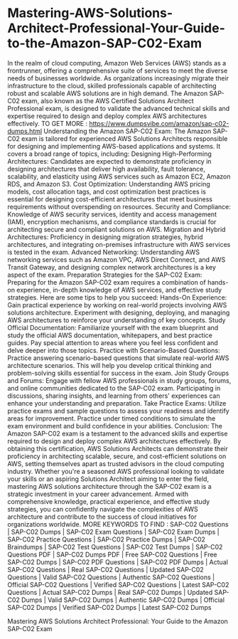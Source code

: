 # Mastering-AWS-Solutions-Architect-Professional-Your-Guide-to-the-Amazon-SAP-C02-Exam

In the realm of cloud computing, Amazon Web Services (AWS) stands as a frontrunner, offering a comprehensive suite of services to meet the diverse needs of businesses worldwide. As organizations increasingly migrate their infrastructure to the cloud, skilled professionals capable of architecting robust and scalable AWS solutions are in high demand. The Amazon SAP-C02 exam, also known as the AWS Certified Solutions Architect Professional exam, is designed to validate the advanced technical skills and expertise required to design and deploy complex AWS architectures effectively.
TO GET MORE : https://www.dumpsvibe.com/amazon/sap-c02-dumps.html
Understanding the Amazon SAP-C02 Exam:
The Amazon SAP-C02 exam is tailored for experienced AWS Solutions Architects responsible for designing and implementing AWS-based applications and systems. It covers a broad range of topics, including:
Designing High-Performing Architectures: Candidates are expected to demonstrate proficiency in designing architectures that deliver high availability, fault tolerance, scalability, and elasticity using AWS services such as Amazon EC2, Amazon RDS, and Amazon S3.
Cost Optimization: Understanding AWS pricing models, cost allocation tags, and cost optimization best practices is essential for designing cost-efficient architectures that meet business requirements without overspending on resources.
Security and Compliance: Knowledge of AWS security services, identity and access management (IAM), encryption mechanisms, and compliance standards is crucial for architecting secure and compliant solutions on AWS.
Migration and Hybrid Architectures: Proficiency in designing migration strategies, hybrid architectures, and integrating on-premises infrastructure with AWS services is tested in the exam.
Advanced Networking: Understanding AWS networking services such as Amazon VPC, AWS Direct Connect, and AWS Transit Gateway, and designing complex network architectures is a key aspect of the exam.
Preparation Strategies for the SAP-C02 Exam:
Preparing for the Amazon SAP-C02 exam requires a combination of hands-on experience, in-depth knowledge of AWS services, and effective study strategies. Here are some tips to help you succeed:
Hands-On Experience: Gain practical experience by working on real-world projects involving AWS solutions architecture. Experiment with designing, deploying, and managing AWS architectures to reinforce your understanding of key concepts.
Study Official Documentation: Familiarize yourself with the exam blueprint and study the official AWS documentation, whitepapers, and best practice guides. Pay special attention to areas where you feel less confident and delve deeper into those topics.
Practice with Scenario-Based Questions: Practice answering scenario-based questions that simulate real-world AWS architecture scenarios. This will help you develop critical thinking and problem-solving skills essential for success in the exam.
Join Study Groups and Forums: Engage with fellow AWS professionals in study groups, forums, and online communities dedicated to the SAP-C02 exam. Participating in discussions, sharing insights, and learning from others' experiences can enhance your understanding and preparation.
Take Practice Exams: Utilize practice exams and sample questions to assess your readiness and identify areas for improvement. Practice under timed conditions to simulate the exam environment and build confidence in your abilities.
Conclusion:
The Amazon SAP-C02 exam is a testament to the advanced skills and expertise required to design and deploy complex AWS architectures effectively. By obtaining this certification, AWS Solutions Architects can demonstrate their proficiency in architecting scalable, secure, and cost-efficient solutions on AWS, setting themselves apart as trusted advisors in the cloud computing industry. Whether you're a seasoned AWS professional looking to validate your skills or an aspiring Solutions Architect aiming to enter the field, mastering AWS solutions architecture through the SAP-C02 exam is a strategic investment in your career advancement. Armed with comprehensive knowledge, practical experience, and effective study strategies, you can confidently navigate the complexities of AWS architecture and contribute to the success of cloud initiatives for organizations worldwide.
MORE KEYWORDS TO FIND : 
SAP-C02 Questions | SAP-C02 Dumps | SAP-C02 Exam Questions | SAP-C02 Exam Dumps | SAP-C02 Practice Questions | SAP-C02 Practice Dumps | SAP-C02 Braindumps | SAP-C02 Test Questions | SAP-C02 Test Dumps | SAP-C02 Questions PDF | SAP-C02 Dumps PDF | Free SAP-C02 Questions | Free SAP-C02 Dumps | SAP-C02 PDF Questions | SAP-C02 PDF Dumps | Actual SAP-C02 Questions | Real SAP-C02 Questions | Updated SAP-C02 Questions | Valid SAP-C02 Questions | Authentic SAP-C02 Questions | Official SAP-C02 Questions | Verified SAP-C02 Questions | Latest SAP-C02 Questions | Actual SAP-C02 Dumps | Real SAP-C02 Dumps | Updated SAP-C02 Dumps | Valid SAP-C02 Dumps | Authentic SAP-C02 Dumps | Official SAP-C02 Dumps | Verified SAP-C02 Dumps | Latest SAP-C02 Dumps


Mastering AWS Solutions Architect Professional: Your Guide to the Amazon SAP-C02 Exam
